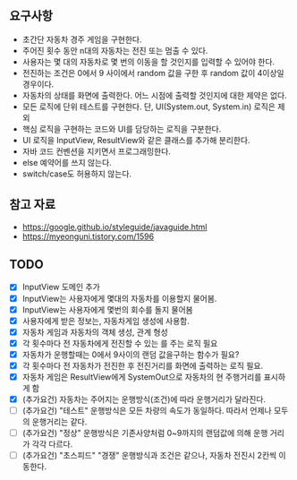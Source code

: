 ## 요구사항
* 초간단 자동차 경주 게임을 구현한다.
* 주어진 횟수 동안 n대의 자동차는 전진 또는 멈출 수 있다.
* 사용자는 몇 대의 자동차로 몇 번의 이동을 할 것인지를 입력할 수 있어야 한다.
* 전진하는 조건은 0에서 9 사이에서 random 값을 구한 후 random 값이 4이상일 경우이다.
* 자동차의 상태를 화면에 출력한다. 어느 시점에 출력할 것인지에 대한 제약은 없다.
* 모든 로직에 단위 테스트를 구현한다. 단, UI(System.out, System.in) 로직은 제외
* 핵심 로직을 구현하는 코드와 UI를 담당하는 로직을 구분한다.
* UI 로직을 InputView, ResultView와 같은 클래스를 추가해 분리한다.
* 자바 코드 컨벤션을 지키면서 프로그래밍한다.
* else 예약어를 쓰지 않는다.
* switch/case도 허용하지 않는다.

## 참고 자료
* https://google.github.io/styleguide/javaguide.html
* https://myeonguni.tistory.com/1596

## TODO
- [x] InputView 도메인 추가
- [x] InputView는 사용자에게 몇대의 자동차를 이용할지 물어봄.
- [x] InputView는 사용자에게 몇번의 회수를 돌지 물어봄
- [x] 사용자에게 받은 정보는, 자동차게임 생성에 사용함.
- [x] 자동차 게임과 자동차의 객체 생성, 관계 형성
- [x] 각 횟수마다  전 자동차에게 전진할 수 있는 를 주는 로직 필요
- [x] 자동차가 운행할때는 0에서 9사이의 랜덤 값을구하는 함수가 필요?
- [x] 각 횟수마다 전 자동차가 전진한 후 전진거리를 화면에 출력하는 로직 필요.
- [x] 자동차 게임은 ResultView에게 SystemOut으로 자동차의 현 주행거리를 표시하게 함
- [x] (추가요건) 자동차는 주어지는 운행방식(조건)에 따라 운행거리가 달라진다.
- [ ] (추가요건) "테스트" 운행방식은 모든 차량의 속도가 동일하다. 따라서 언제나 모두의 운행거리는 같다.
- [ ] (추가요건) "정상" 운행방식은 기존사양처럼 0~9까지의 랜덤값에 의해 운행 거리가 각각 다르다.
- [ ] (추가요건) "초스피드" "경쟁" 운행방식과 조건은 같으나, 자동차 전진시 2칸씩 이동한다.
